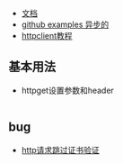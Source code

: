 - [文档](http://hc.apache.org/)   
- [github examples 异步的](https://github.com/apache/httpcomponents-client/blob/5.1.x/httpclient5/src/test/java/org/apache/hc/client5/http/examples/AsyncClientHttpExchange.java)
- [httpclient教程](http://hc.apache.org/httpcomponents-client-4.5.x/current/tutorial/html/index.html) 
## 基本用法
- httpget设置参数和header
```

```
## bug
- [http请求跳过证书验证](https://blog.csdn.net/qq_38603819/article/details/87205463)
